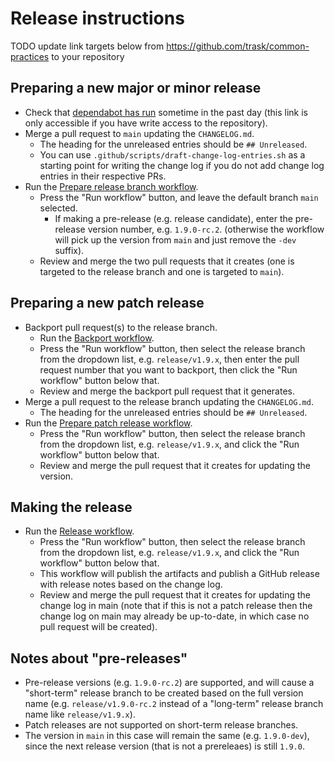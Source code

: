 # Release instructions

TODO update link targets below from https://github.com/trask/common-practices to your repository

## Preparing a new major or minor release

* Check that [dependabot has run](https://github.com/trask/common-practices/network/updates)
  sometime in the past day (this link is only accessible if you have write access to the repository).
* Merge a pull request to `main` updating the `CHANGELOG.md`.
  * The heading for the unreleased entries should be `## Unreleased`.
  * You can use `.github/scripts/draft-change-log-entries.sh` as a starting point for writing the change
    log if you do not add change log entries in their respective PRs.
* Run the [Prepare release branch workflow](https://github.com/trask/common-practices/actions/workflows/prepare-release-branch.yml).
  * Press the "Run workflow" button, and leave the default branch `main` selected.
    * If making a pre-release (e.g. release candidate), enter the pre-release version number, e.g. `1.9.0-rc.2`.
      (otherwise the workflow will pick up the version from `main` and just remove the `-dev` suffix).
  * Review and merge the two pull requests that it creates
    (one is targeted to the release branch and one is targeted to `main`).

## Preparing a new patch release

* Backport pull request(s) to the release branch.
  * Run the [Backport workflow](https://github.com/trask/common-practices/actions/workflows/backport.yml).
  * Press the "Run workflow" button, then select the release branch from the dropdown list,
    e.g. `release/v1.9.x`, then enter the pull request number that you want to backport,
    then click the "Run workflow" button below that.
  * Review and merge the backport pull request that it generates.
* Merge a pull request to the release branch updating the `CHANGELOG.md`.
  * The heading for the unreleased entries should be `## Unreleased`.
* Run the [Prepare patch release workflow](https://github.com/trask/common-practices/actions/workflows/prepare-patch-release.yml).
  * Press the "Run workflow" button, then select the release branch from the dropdown list,
    e.g. `release/v1.9.x`, and click the "Run workflow" button below that.
  * Review and merge the pull request that it creates for updating the version.

## Making the release

* Run the [Release workflow](https://github.com/trask/common-practices/actions/workflows/release.yml).
  * Press the "Run workflow" button, then select the release branch from the dropdown list,
    e.g. `release/v1.9.x`, and click the "Run workflow" button below that.
  * This workflow will publish the artifacts and publish a GitHub release with release notes based on the change log.
  * Review and merge the pull request that it creates for updating the change log in main
    (note that if this is not a patch release then the change log on main may already be up-to-date,
    in which case no pull request will be created).

## Notes about "pre-releases"

* Pre-release versions (e.g. `1.9.0-rc.2`) are supported, and will cause a "short-term" release branch to be created
  based on the full version name (e.g. `release/v1.9.0-rc.2` instead of a "long-term" release branch name like
  `release/v1.9.x`).
* Patch releases are not supported on short-term release branches.
* The version in `main` in this case will remain the same (e.g. `1.9.0-dev`), since the next release version
  (that is not a prereleaes) is still `1.9.0`.
